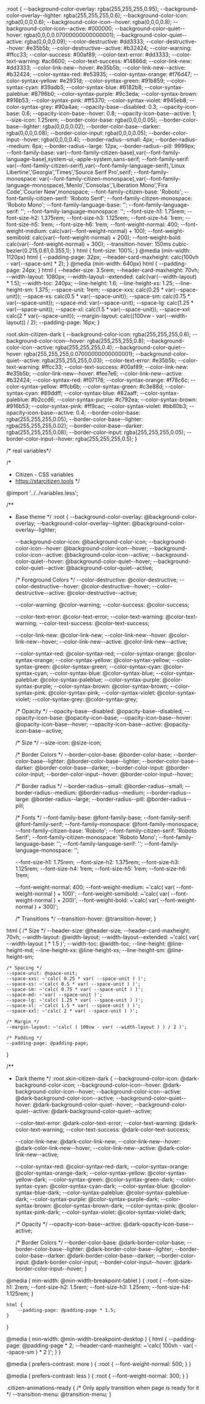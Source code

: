 :root {
  --background-color-overlay: rgba(255,255,255,0.95);
  --background-color-overlay--lighter: rgba(255,255,255,0.6);
  --background-color-icon: rgba(0,0,0,0.6);
  --background-color-icon--hover: rgba(0,0,0,0.8);
  --background-color-icon--active: #000000;
  --background-color-quiet--hover: rgba(0,0,0,0.07000000000000001);
  --background-color-quiet--active: rgba(0,0,0,0.09);
  --color-destructive: #dd3333;
  --color-destructive--hover: #e35b5b;
  --color-destructive--active: #b32424;
  --color-warning: #ffcc33;
  --color-success: #00af89;
  --color-text-error: #dd3333;
  --color-text-warning: #ac6600;
  --color-text-success: #14866d;
  --color-link-new: #dd3333;
  --color-link-new--hover: #e35b5b;
  --color-link-new--active: #b32424;
  --color-syntax-red: #e53935;
  --color-syntax-orange: #f76d47;
  --color-syntax-yellow: #e2931d;
  --color-syntax-green: #91b859;
  --color-syntax-cyan: #39adb5;
  --color-syntax-blue: #6182b8;
  --color-syntax-paleblue: #8796b0;
  --color-syntax-purple: #9c3eda;
  --color-syntax-brown: #916b53;
  --color-syntax-pink: #ff5370;
  --color-syntax-violet: #945eb8;
  --color-syntax-grey: #90a4ae;
  --opacity-base--disabled: 0.3;
  --opacity-icon-base: 0.6;
  --opacity-icon-base--hover: 0.8;
  --opacity-icon-base--active: 1;
  --size-icon: 1.25rem;
  --border-color-base: rgba(0,0,0,0.05);
  --border-color-base--lighter: rgba(0,0,0,0.02);
  --border-color-base--darker: rgba(0,0,0,0.08);
  --border-color-input: rgba(0,0,0,0.05);
  --border-color-input--hover: rgba(0,0,0,0.4);
  --border-radius--small: 4px;
  --border-radius--medium: 8px;
  --border-radius--large: 12px;
  --border-radius--pill: 9999px;
  --font-family-base: var(--font-family-citizen-base),var(--font-family-language-base),system-ui,-apple-system,sans-serif;
  --font-family-serif: var(--font-family-citizen-serif),var(--font-family-language-serif),'Linux Libertine','Georgia','Times','Source Serif Pro',serif;
  --font-family-monospace: var(--font-family-citizen-monospace),var(--font-family-language-monospace),'Menlo','Consolas','Liberation Mono','Fira Code','Courier New',monospace;
  --font-family-citizen-base: 'Roboto';
  --font-family-citizen-serif: 'Roboto Serif';
  --font-family-citizen-monospace: 'Roboto Mono';
  --font-family-language-base: '';
  --font-family-language-serif: '';
  --font-family-language-monospace: '';
  --font-size-h1: 1.75rem;
  --font-size-h2: 1.375rem;
  --font-size-h3: 1.125rem;
  --font-size-h4: 1rem;
  --font-size-h5: 1rem;
  --font-size-h6: 1rem;
  --font-weight-normal: 400;
  --font-weight-medium: calc(var(--font-weight-normal) + 100);
  --font-weight-semibold: calc(var(--font-weight-normal) + 200);
  --font-weight-bold: calc(var(--font-weight-normal) + 300);
  --transition-hover: 150ms cubic-bezier(0.215,0.61,0.355,1);
}
html {
  font-size: 100%;
}
  @media (min-width: 1120px)
html {
  --padding-page: 32px;
  --header-card-maxheight: calc(100vh - var(--space-sm) * 2);
}
  @media (min-width: 640px)
html {
  --padding-page: 24px;
}
html {
  --header-size: 3.5rem;
  --header-card-maxheight: 70vh;
  --width-layout: 1080px;
  --width-layout--extended: calc(var(--width-layout) * 1.5);
  --width-toc: 240px;
  --line-height: 1.6;
  --line-height-xs: 1.25;
  --line-height-sm: 1.375;
  --space-unit: 1rem;
  --space-xxs: calc(0.25 * var(--space-unit));
  --space-xs: calc(0.5 * var(--space-unit));
  --space-sm: calc(0.75 * var(--space-unit));
  --space-md: var(--space-unit);
  --space-lg: calc(1.25 * var(--space-unit));
  --space-xl: calc(1.5 * var(--space-unit));
  --space-xxl: calc(2 * var(--space-unit));
  --margin-layout: calc((100vw - var(--width-layout)) / 2);
  --padding-page: 16px;
}

root.skin-citizen-dark {
  --background-color-icon: rgba(255,255,255,0.6);
  --background-color-icon--hover: rgba(255,255,255,0.8);
  --background-color-icon--active: rgba(255,255,255,0.4);
  --background-color-quiet--hover: rgba(255,255,255,0.07000000000000001);
  --background-color-quiet--active: rgba(255,255,255,0.03);
  --color-text-error: #e35b5b;
  --color-text-warning: #ffcc33;
  --color-text-success: #00af89;
  --color-link-new: #e35b5b;
  --color-link-new--hover: #fee7e6;
  --color-link-new--active: #b32424;
  --color-syntax-red: #f07178;
  --color-syntax-orange: #f78c6c;
  --color-syntax-yellow: #ffcb6b;
  --color-syntax-green: #c3e88d;
  --color-syntax-cyan: #89ddff;
  --color-syntax-blue: #82aaff;
  --color-syntax-paleblue: #b2ccd6;
  --color-syntax-purple: #c792ea;
  --color-syntax-brown: #916b53;
  --color-syntax-pink: #ff9cac;
  --color-syntax-violet: #bb80b3;
  --opacity-icon-base--active: 0.4;
  --border-color-base: rgba(255,255,255,0.05);
  --border-color-base--lighter: rgba(255,255,255,0.02);
  --border-color-base--darker: rgba(255,255,255,0.08);
  --border-color-input: rgba(255,255,255,0.05);
  --border-color-input--hover: rgba(255,255,255,0.5);
}

/* real variables*/

/*
 * Citizen - CSS variables
 * https://starcitizen.tools
 */

@import '../../variables.less';

/**
 * Base theme
 */
:root {
	--background-color-overlay: @background-color-overlay;
	--background-color-overlay--lighter: @background-color-overlay--lighter;

	--background-color-icon: @background-color-icon;
	--background-color-icon--hover: @background-color-icon--hover;
	--background-color-icon--active: @background-color-icon--active;
	--background-color-quiet--hover: @background-color-quiet--hover;
	--background-color-quiet--active: @background-color-quiet--active;

	/* Foreground Colors */
	--color-destructive: @color-destructive;
	--color-destructive--hover: @color-destructive--hover;
	--color-destructive--active: @color-destructive--active;

	--color-warning: @color-warning;
	--color-success: @color-success;

	--color-text-error: @color-text-error;
	--color-text-warning: @color-text-warning;
	--color-text-success: @color-text-success;

	--color-link-new: @color-link-new;
	--color-link-new--hover: @color-link-new--hover;
	--color-link-new--active: @color-link-new--active;

	--color-syntax-red: @color-syntax-red;
	--color-syntax-orange: @color-syntax-orange;
	--color-syntax-yellow: @color-syntax-yellow;
	--color-syntax-green: @color-syntax-green;
	--color-syntax-cyan: @color-syntax-cyan;
	--color-syntax-blue: @color-syntax-blue;
	--color-syntax-paleblue: @color-syntax-paleblue;
	--color-syntax-purple: @color-syntax-purple;
	--color-syntax-brown: @color-syntax-brown;
	--color-syntax-pink: @color-syntax-pink;
	--color-syntax-violet: @color-syntax-violet;
	--color-syntax-grey: @color-syntax-grey;

	/* Opacity */
	--opacity-base--disabled: @opacity-base--disabled;
	--opacity-icon-base: @opacity-icon-base;
	--opacity-icon-base--hover: @opacity-icon-base--hover;
	--opacity-icon-base--active: @opacity-icon-base--active;

	/* Size */
	--size-icon: @size-icon;

	/* Border Colors */
	--border-color-base: @border-color-base;
	--border-color-base--lighter: @border-color-base--lighter;
	--border-color-base--darker: @border-color-base--darker;
	--border-color-input: @border-color-input;
	--border-color-input--hover: @border-color-input--hover;

	/* Border radius */
	--border-radius--small: @border-radius--small;
	--border-radius--medium: @border-radius--medium;
	--border-radius--large: @border-radius--large;
	--border-radius--pill: @border-radius--pill;

	/* Fonts */
	--font-family-base: @font-family-base;
	--font-family-serif: @font-family-serif;
	--font-family-monospace: @font-family-monospace;
	--font-family-citizen-base: 'Roboto';
	--font-family-citizen-serif: 'Roboto Serif';
	--font-family-citizen-monospace: 'Roboto Mono';
	--font-family-language-base: '';
	--font-family-language-serif: '';
	--font-family-language-monospace: '';

	--font-size-h1: 1.75rem;
	--font-size-h2: 1.375rem;
	--font-size-h3: 1.125rem;
	--font-size-h4: 1rem;
	--font-size-h5: 1rem;
	--font-size-h6: 1rem;

	--font-weight-normal: 400;
	--font-weight-medium: ~'calc( var( --font-weight-normal ) + 100)';
	--font-weight-semibold: ~'calc( var( --font-weight-normal ) + 200)';
	--font-weight-bold: ~'calc( var( --font-weight-normal ) + 300)';

	/* Transitions */
	--transition-hover: @transition-hover;
}

html {
	/* Size */
	--header-size: @header-size;
	--header-card-maxheight: 70vh;
	--width-layout: @width-layout;
	--width-layout--extended: ~'calc( var( --width-layout ) * 1.5 )';
	--width-toc: @width-toc;
	--line-height: @line-height-md;
	--line-height-xs: @line-height-xs;
	--line-height-sm: @line-height-sm;

	/* Spacing */
	--space-unit: @space-unit;
	--space-xxs: ~'calc( 0.25 * var( --space-unit ) )';
	--space-xs: ~'calc( 0.5 * var( --space-unit ) )';
	--space-sm: ~'calc( 0.75 * var( --space-unit ) )';
	--space-md: ~'var( --space-unit )';
	--space-lg: ~'calc( 1.25 * var( --space-unit ) )';
	--space-xl: ~'calc( 1.5 * var( --space-unit ) )';
	--space-xxl: ~'calc( 2 * var( --space-unit ) )';

	/* Margin */
	--margin-layout: ~'calc( ( 100vw - var( --width-layout ) ) / 2 )';

	/* Padding */
	--padding-page: @padding-page;
}

/**
 * Dark theme
 */
:root.skin-citizen-dark {
	--background-color-icon: @dark-background-color-icon;
	--background-color-icon--hover: @dark-background-color-icon--hover;
	--background-color-icon--active: @dark-background-color-icon--active;
	--background-color-quiet--hover: @dark-background-color-quiet--hover;
	--background-color-quiet--active: @dark-background-color-quiet--active;

	--color-text-error: @dark-color-text-error;
	--color-text-warning: @dark-color-text-warning;
	--color-text-success: @dark-color-text-success;

	--color-link-new: @dark-color-link-new;
	--color-link-new--hover: @dark-color-link-new--hover;
	--color-link-new--active: @dark-color-link-new--active;

	--color-syntax-red: @color-syntax-red-dark;
	--color-syntax-orange: @color-syntax-orange-dark;
	--color-syntax-yellow: @color-syntax-yellow-dark;
	--color-syntax-green: @color-syntax-green-dark;
	--color-syntax-cyan: @color-syntax-cyan-dark;
	--color-syntax-blue: @color-syntax-blue-dark;
	--color-syntax-paleblue: @color-syntax-paleblue-dark;
	--color-syntax-purple: @color-syntax-purple-dark;
	--color-syntax-brown: @color-syntax-brown-dark;
	--color-syntax-pink: @color-syntax-pink-dark;
	--color-syntax-violet: @color-syntax-violet-dark;

	/* Opacity */
	--opacity-icon-base--active: @dark-opacity-icon-base--active;

	/* Border Colors */
	--border-color-base: @dark-border-color-base;
	--border-color-base--lighter: @dark-border-color-base--lighter;
	--border-color-base--darker: @dark-border-color-base--darker;
	--border-color-input: @dark-border-color-input;
	--border-color-input--hover: @dark-border-color-input--hover;
}

@media ( min-width: @min-width-breakpoint-tablet ) {
	:root {
		--font-size-h1: 2rem;
		--font-size-h2: 1.5rem;
		--font-size-h3: 1.25rem;
		--font-size-h4: 1.125rem;
	}

	html {
		--padding-page: @padding-page * 1.5;
	}
}

@media ( min-width: @min-width-breakpoint-desktop ) {
	html {
		--padding-page: @padding-page * 2;
		--header-card-maxheight: ~'calc( 100vh - var( --space-sm ) * 2 )';
	}
}

@media ( prefers-contrast: more ) {
	:root {
		--font-weight-normal: 500;
	}
}

@media ( prefers-contrast: less ) {
	:root {
		--font-weight-normal: 300;
	}
}

.citizen-animations-ready {
	/* Only apply transition when page is ready for it */
	--transition-menu: @transition-menu;
}